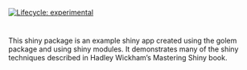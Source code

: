 
<!-- README.md is generated from README.Rmd. Please edit that file -->
<!-- badges: start -->

[![Lifecycle:
experimental](https://img.shields.io/badge/lifecycle-experimental-orange.svg)](https://lifecycle.r-lib.org/articles/stages.html#experimental)
<!-- badges: end -->

# 

This shiny package is an example shiny app created using the golem
package and using shiny modules. It demonstrates many of the shiny
techniques described in Hadley Wickham’s Mastering Shiny book.
